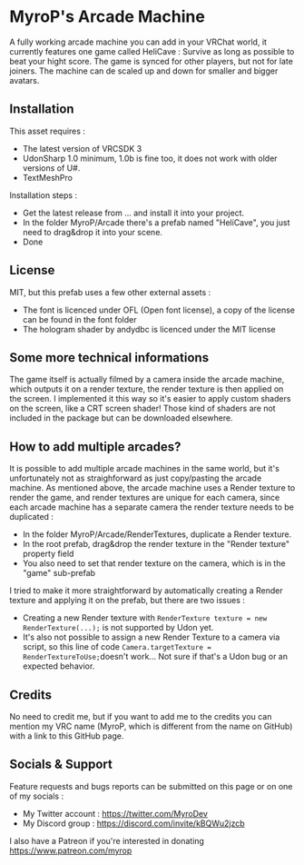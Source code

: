 # MyroP's Arcade Machine

A fully working arcade machine you can add in your VRChat world, it currently features one game called HeliCave : Survive as long as possible to beat your hight score.
The game is synced for other players, but not for late joiners.
The machine can de scaled up and down for smaller and bigger avatars.

## Installation

This asset requires :
- The latest version of VRCSDK 3
- UdonSharp 1.0 minimum, 1.0b is fine too, it does not work with older versions of U#.
- TextMeshPro

Installation steps :
- Get the latest release from ... and install it into your project.
- In the folder MyroP/Arcade there's a prefab named "HeliCave", you just need to drag&drop it into your scene.
- Done

## License

MIT, but this prefab uses a few other external assets :
- The font is licenced under OFL (Open font license), a copy of the license can be found in the font folder
- The hologram shader by andydbc is licenced under the MIT license

## Some more technical informations

The game itself is actually filmed by a camera inside the arcade machine, which outputs it on a render texture, the render texture is then applied on the screen.
I implemented it this way so it's easier to apply custom shaders on the screen, like a CRT screen shader! Those kind of shaders are not included in the package but can be downloaded elsewhere.

## How to add multiple arcades?

It is possible to add multiple arcade machines in the same world, but it's unfortunately not as straighforward as just copy/pasting the arcade machine.
As mentioned above, the arcade machine uses a Render texture to render the game, and render textures are unique for each camera, since each arcade machine has a separate camera the render texture needs to be duplicated :
- In the folder MyroP/Arcade/RenderTextures, duplicate a Render texture.
- In the root prefab, drag&drop the render texture in the "Render texture" property field
- You also need to set that render texture on the camera, which is in the "game" sub-prefab

I tried to make it more straightforward by automatically creating a Render texture and applying it on the prefab, but there are two issues :
- Creating a new Render texture with `RenderTexture texture = new RenderTexture(...);` is not supported by Udon yet.
- It's also not possible to assign a new Render Texture to a camera via script, so this line of code `Camera.targetTexture = RenderTextureToUse;`doesn't work... Not sure if that's a Udon bug or an expected behavior.

## Credits

No need to credit me, but if you want to add me to the credits you can mention my VRC name (MyroP, which is different from the name on GitHub) with a link to this GitHub page.

## Socials & Support

Feature requests and bugs reports can be submitted on this page or on one of my socials :
- My Twitter account : https://twitter.com/MyroDev
- My Discord group : https://discord.com/invite/kBQWu2jzcb

I also have a Patreon if you're interested in donating https://www.patreon.com/myrop
